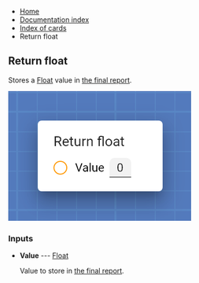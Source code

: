<ul class="breadcrumb">
    <li><a href="">Home</a></li>
    <li><a href="documentation">Documentation index</a></li>
    <li><a href="cards/">Index of cards</a></li>
    <li>Return float</li>
</ul>

## Return float

Stores a [Float](types/Float) value in [the final report](reports_screen).

!["Return float" card](assets/img/cards/returnFloat.png)


### Inputs


* **Value** --- [Float](types/Float)

  Value to store in [the final report](reports_screen).






